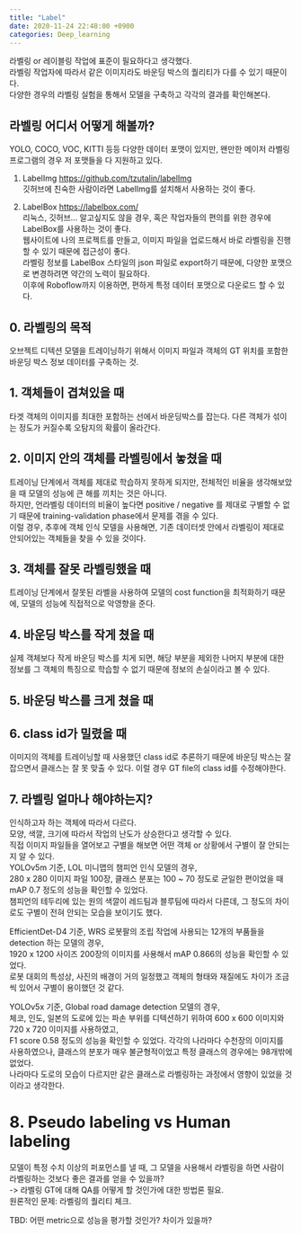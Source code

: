```yaml
---
title: "Label"
date: 2020-11-24 22:48:00 +0900
categories: Deep_learning
---
```


라벨링 or 레이블링 작업에 표준이 필요하다고 생각했다.    
라벨링 작업자에 따라서 같은 이미지라도 바운딩 박스의 퀄리티가 다를 수 있기 때문이다.    
다양한 경우의 라벨링 실험을 통해서 모델을 구축하고 각각의 결과를 확인해본다.    


## 라벨링 어디서 어떻게 해볼까?    
YOLO, COCO, VOC, KITTI 등등 다양한 데이터 포맷이 있지만, 왠만한 메이저 라벨링 프로그램의 경우 저 포맷들을 다 지원하고 있다.    

1. LabelImg <https://github.com/tzutalin/labelImg>    
깃허브에 친숙한 사람이라면 LabelImg를 설치해서 사용하는 것이 좋다.

2. LabelBox <https://labelbox.com/>    
리눅스, 깃허브... 알고싶지도 않을 경우, 혹은 작업자들의 편의를 위한 경우에 LabelBox를 사용하는 것이 좋다.    
웹사이트에 나의 프로젝트를 만들고, 이미지 파일을 업로드해서 바로 라벨링을 진행할 수 있기 때문에 접근성이 좋다.    
라벨링 정보를 LabelBox 스타일의 json 파일로 export하기 때문에, 다양한 포맷으로 변경하려면 약간의 노력이 필요하다.    
이후에 Roboflow까지 이용하면, 편하게 특정 데이터 포맷으로 다운로드 할 수 있다.

## 0. 라벨링의 목적    
오브젝트 디텍션 모델을 트레이닝하기 위해서 이미지 파일과 객체의 GT 위치를 포함한 바운딩 박스 정보 데이터를 구축하는 것.    

## 1. 객체들이 겹쳐있을 때    
타겟 객체의 이미지를 최대한 포함하는 선에서 바운딩박스를 잡는다. 다른 객체가 섞이는 정도가 커질수록 오탐지의 확률이 올라간다.    

## 2. 이미지 안의 객체를 라벨링에서 놓쳤을 때    
트레이닝 단계에서 객체를 제대로 학습하지 못하게 되지만, 전체적인 비율을 생각해보았을 때 모델의 성능에 큰 해를 끼치는 것은 아니다.    
하지만, 언라벨링 데이터의 비율이 높다면 positive / negative 를 제대로 구별할 수 없기 때문에 training-validation phase에서 문제를 겪을 수 있다.    
이럴 경우, 추후에 객체 인식 모델을 사용해면, 기존 데이터셋 안에서 라벨링이 제대로 안되어있는 객체들을 찾을 수 있을 것이다.    

## 3. 객체를 잘못 라벨링했을 때    
트레이닝 단계에서 잘못된 라벨을 사용하여 모델의 cost function을 최적화하기 때문에, 모델의 성능에 직접적으로 악영향을 준다.    

## 4. 바운딩 박스를 작게 쳤을 때    
실제 객체보다 작게 바운딩 박스를 치게 되면, 해당 부분을 제외한 나머지 부분에 대한 정보를 그 객체의 특징으로 학습할 수 없기 때문에 정보의 손실이라고 볼 수 있다.    

## 5. 바운딩 박스를 크게 쳤을 때    


## 6. class id가 밀렸을 때    
이미지의 객체를 트레이닝할 때 사용했던 class id로 추론하기 때문에 바운딩 박스는 잘 잡으면서 클래스는 잘 못 맞출 수 있다. 이럴 경우 GT file의 class id를 수정해야한다.

## 7. 라벨링 얼마나 해야하는지?    
인식하고자 하는 객체에 따라서 다르다.    
모양, 색깔, 크기에 따라서 작업의 난도가 상승한다고 생각할 수 있다.    
직접 이미지 파일들을 열어보고 구별을 해보면 어떤 객체 or 상황에서 구별이 잘 안되는 지 알 수 있다.    
YOLOv5m 기준, LOL 미니맵의 챔피언 인식 모델의 경우,    
280 x 280 이미지 파일 100장, 클래스 분포는 100 ~ 70 정도로 균일한 편이었을 때 mAP 0.7 정도의 성능을 확인할 수 있었다.    
챔피언의 테두리에 있는 원의 색깔이 레드팀과 블루팀에 따라서 다른데, 그 정도의 차이로도 구별이 전혀 안되는 모습을 보이기도 했다.    


EfficientDet-D4 기준, WRS 로봇팔의 조립 작업에 사용되는 12개의 부품들을 detection 하는 모델의 경우,    
1920 x 1200 사이즈 200장의 이미지를 사용해서 mAP 0.866의 성능을 확인할 수 있었다.    
로봇 대회의 특성상, 사진의 배경이 거의 일정했고 객체의 형태와 재질에도 차이가 조금씩 있어서 구별이 용이했던 것 같다.    


YOLOv5x 기준, Global road damage detection 모델의 경우,    
체코, 인도, 일본의 도로에 있는 파손 부위를 디텍션하기 위하여 600 x 600 이미지와 720 x 720 이미지를 사용하였고,    
F1 score 0.58 정도의 성능을 확인할 수 있었다.
각각의 나라마다 수천장의 이미지를 사용하였으나, 클래스의 분포가 매우 불균형적이었고 특정 클래스의 경우에는 98개밖에 없었다.    
나라마다 도로의 모습이 다르지만 같은 클래스로 라벨링하는 과정에서 영향이 있었을 것이라고 생각한다.    

# 8. Pseudo labeling vs Human labeling    
모델이 특정 수치 이상의 퍼포먼스를 낼 때, 그 모델을 사용해서 라벨링을 하면 사람이 라벨링하는 것보다 좋은 결과를 얻을 수 있을까?    
-> 라벨링 GT에 대해 QA를 어떻게 할 것인가에 대한 방법론 필요.    
원론적인 문제: 라벨링의 퀄리티 체크.    

TBD: 어떤 metric으로 성능을 평가할 것인가? 차이가 있을까?    
